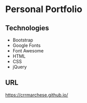# Personal Portfolio

## Technologies
* Bootstrap
* Google Fonts
* Font Awesome
* HTML
* CSS
* jQuery

## URL

https://crrmarchese.github.io/
